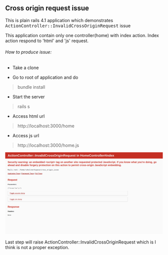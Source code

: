 ## Cross origin request issue 

This is plain rails 4.1 application which demonstrates <tt>ActionController::InvalidCrossOriginRequest</tt> issue

This application contain only one controller(home) with index action. Index action respond to 'html' and 'js' request.

###### How to produce issue:

* Take a clone

* Go to root of application and do
> bundle install

* Start the server
> rails s
  
* Access html url 
> http://localhost:3000/home
  
* Access js url
> http://localhost:3000/home.js 
    
![alt "Exception"](https://raw.githubusercontent.com/rahul100885/cross_origin_issue/master/public/ActionControllerExceptioncaught.png "Exception")
  
Last step will raise ActionController::InvalidCrossOriginRequest which is I think is not a proper exception.
